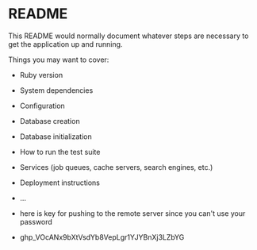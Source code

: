 # README

This README would normally document whatever steps are necessary to get the
application up and running.

Things you may want to cover:

* Ruby version

* System dependencies

* Configuration

* Database creation

* Database initialization

* How to run the test suite

* Services (job queues, cache servers, search engines, etc.)

* Deployment instructions

* ...


* here is key for pushing to the remote server since you can't use your password
* 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
